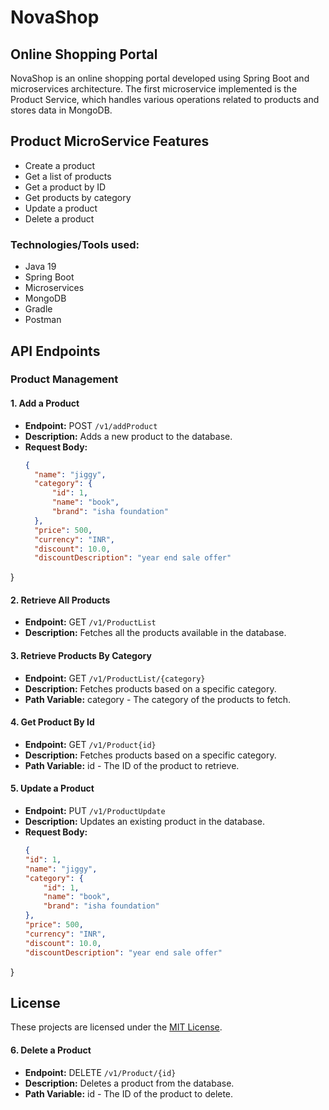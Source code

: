 # NovaShop

## Online Shopping Portal

NovaShop is an online shopping portal developed using Spring Boot and microservices architecture. The first microservice implemented is the Product Service, which handles various operations related to products and stores data in MongoDB.

## Product MicroService Features

- Create a product
- Get a list of products
- Get a product by ID
- Get products by category
- Update a product
- Delete a product

### Technologies/Tools used:

- Java 19
- Spring Boot
- Microservices
- MongoDB
- Gradle
- Postman

## API Endpoints

### Product Management

#### 1. Add a Product

- **Endpoint:** POST `/v1/addProduct`
- **Description:** Adds a new product to the database.
- **Request Body:**
  ```json
  {
    "name": "jiggy",
    "category": {
        "id": 1,
        "name": "book",
        "brand": "isha foundation"
    },
    "price": 500,
    "currency": "INR",
    "discount": 10.0,
    "discountDescription": "year end sale offer"
}

#### 2. Retrieve All Products

- **Endpoint:** GET `/v1/ProductList`
- **Description:** Fetches all the products available in the database.

#### 3. Retrieve Products By Category

- **Endpoint:** GET `/v1/ProductList/{category}`
- **Description:** Fetches products based on a specific category.
- **Path Variable:** category - The category of the products to fetch.

#### 4. Get Product By Id

- **Endpoint:** GET `/v1/Product{id}`
- **Description:** Fetches products based on a specific category.
- **Path Variable:** id - The ID of the product to retrieve.

#### 5. Update a Product

- **Endpoint:** PUT `/v1/ProductUpdate`
- **Description:** Updates an existing product in the database.
- **Request Body:**
  ```json
  {
  "id": 1,
  "name": "jiggy",
  "category": {
      "id": 1,
      "name": "book",
      "brand": "isha foundation"
  },
  "price": 500,
  "currency": "INR",
  "discount": 10.0,
  "discountDescription": "year end sale offer"
}

## License

These projects are licensed under the [MIT License](LICENSE).
#### 6. Delete a Product

- **Endpoint:** DELETE `/v1/Product/{id}`
- **Description:** Deletes a product from the database.
- **Path Variable:** id - The ID of the product to delete.

